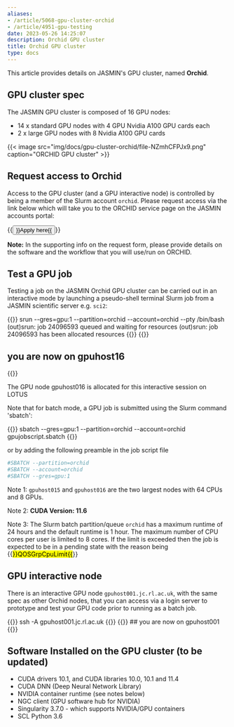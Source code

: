 ```yaml
---
aliases:
- /article/5068-gpu-cluster-orchid
- /article/4951-gpu-testing
date: 2023-05-26 14:25:07
description: Orchid GPU cluster
title: Orchid GPU cluster
type: docs
---
```


This article provides details on JASMIN's GPU
cluster, named **Orchid**.

## GPU cluster spec

The JASMIN GPU cluster is composed of 16 GPU nodes:

- 14 x standard GPU nodes with 4 GPU Nvidia A100 GPU cards each
- 2 x large GPU nodes with 8 Nvidia A100 GPU cards

{{< image src="img/docs/gpu-cluster-orchid/file-NZmhCFPJx9.png" caption="ORCHID GPU cluster" >}}

## Request access to Orchid

Access to the GPU cluster (and a GPU interactive node) is controlled by being a member of the Slurm account
`orchid`. Please request access via the link below which will
take you to the ORCHID service page on the JASMIN accounts portal:

{{<button href="https://accounts.jasmin.ac.uk/services/additional_services/orchid/" >}}Apply here{{</button>}}

**Note:** In the supporting info on the request form, please provide details
on the software and the workflow that you will use/run on ORCHID.

## Test a GPU job

Testing a job on the JASMIN Orchid GPU cluster can be carried out in an
interactive mode by launching a pseudo-shell terminal Slurm job from a JASMIN
scientific server e.g. `sci2`:

{{<command user="user" host="sci2">}}
srun --gres=gpu:1 --partition=orchid --account=orchid --pty /bin/bash
(out)srun: job 24096593 queued and waiting for resources
(out)srun: job 24096593 has been allocated resources
{{</command>}}
{{<command user="user" host="gpuhost16">}}
## you are now on gpuhost16
{{</command>}}

The GPU node gpuhost016 is allocated for this interactive session on LOTUS

Note that for batch mode, a GPU job is submitted using the Slurm command
'sbatch':

{{<command user="user" host="sci2">}}
sbatch --gres=gpu:1 --partition=orchid --account=orchid gpujobscript.sbatch
{{</command>}}

or by adding the following preamble in the job script file
```bash
#SBATCH --partition=orchid
#SBATCH --account=orchid
#SBATCH --gres=gpu:1
```

Note 1: `gpuhost015` and `gpuhost016` are the two largest nodes with 64 CPUs and
8 GPUs.

Note 2: **CUDA Version: 11.6**

Note 3: The Slurm batch partition/queue `orchid` has a maximum runtime of 24 hours and
the default runtime is 1 hour. The maximum number of CPU cores per user is
limited to 8 cores. If the limit is exceeded then the job is expected to be in
a pending state with the reason being {{<mark>}}QOSGrpCpuLimit{{</mark>}}

## GPU interactive node

There is an interactive GPU node `gpuhost001.jc.rl.ac.uk`, with the same spec as
other Orchid nodes, that you can access via a login server to prototype and
test your GPU code prior to running as a batch job.

{{<command user="user" host="login1">}}
ssh -A gpuhost001.jc.rl.ac.uk
{{</command>}}
{{<command user="user" host="gpuhost001">}}
## you are now on gpuhost001
{{</command>}}

## Software Installed on the GPU cluster (to be updated)
  
- CUDA drivers 10.1, and CUDA libraries 10.0, 10.1 and 11.4  
- CUDA DNN (Deep Neural Network Library)  
- NVIDIA container runtime (see notes below)  
- NGC client (GPU software hub for NVIDIA)  
- Singularity 3.7.0 - which supports NVIDIA/GPU containers
- SCL Python 3.6

